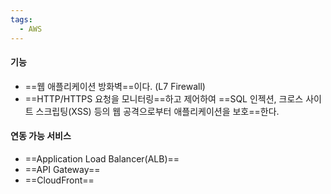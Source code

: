 ```yaml
---
tags:
  - AWS
---
```


#### **기능**

- ==웹 애플리케이션 방화벽==이다. (L7 Firewall)
- ==HTTP/HTTPS 요청을 모니터링==하고 제어하여 
  ==SQL 인젝션, 크로스 사이트 스크립팅(XSS) 등의 웹 공격으로부터 애플리케이션을 보호==한다.
    

#### **연동 가능 서비스**

- ==Application Load Balancer(ALB)==
- ==API Gateway==
- ==CloudFront==